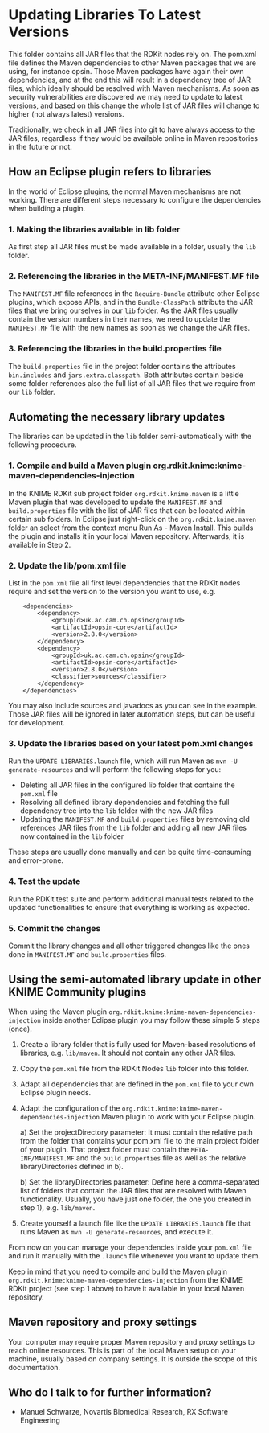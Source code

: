 # Updating Libraries To Latest Versions

This folder contains all JAR files that the RDKit nodes rely on. The pom.xml file defines the
Maven dependencies to other Maven packages that we are using, for instance opsin. 
Those Maven packages have again their own dependencies, and at the end this will result in a
dependency tree of JAR files, which ideally should be resolved with Maven mechanisms. 
As soon as security vulnerabilities are discovered we may need to update to latest versions,
and based on this change the whole list of JAR files will change to higher (not always latest) versions.

Traditionally, we check in all JAR files into git to have always access to the JAR files, regardless
if they would be available online in Maven repositories in the future or not.

## How an Eclipse plugin refers to libraries ##

In the world of Eclipse plugins, the normal Maven mechanisms are not working. There are different
steps necessary to configure the dependencies when building a plugin. 

### 1. Making the libraries available in lib folder ###

As first step all JAR files must be made available in a folder, usually the `lib` folder.

### 2. Referencing the libraries in the META-INF/MANIFEST.MF file ###

The `MANIFEST.MF` file references in the `Require-Bundle` attribute other Eclipse plugins, 
which expose APIs, and in the `Bundle-ClassPath` attribute the JAR files that we bring ourselves
in our `lib` folder. As the JAR files usually contain the version numbers in their names,
we need to update the `MANIFEST.MF` file with the new names as soon as we change the JAR files.

### 3. Referencing the libraries in the build.properties file ###

The `build.properties` file in the project folder contains the attributes `bin.includes` and 
`jars.extra.classpath`. Both attributes contain beside some folder references also the full
list of all JAR files that we require from our `lib` folder.

## Automating the necessary library updates ##

The libraries can be updated in the `lib` folder semi-automatically with the following procedure.

### 1. Compile and build a Maven plugin org.rdkit.knime:knime-maven-dependencies-injection ###

In the KNIME RDKit sub project folder `org.rdkit.knime.maven` is a little Maven plugin that was
developed to update the `MANIFEST.MF` and `build.properties` file with the list of JAR files that
can be located within certain sub folders. In Eclipse just right-click on the `org.rdkit.knime.maven` folder
an select from the context menu Run As - Maven Install. This builds the plugin and installs it 
in your local Maven repository. Afterwards, it is available in Step 2.

### 2. Update the lib/pom.xml file ###

List in the `pom.xml` file all first level dependencies that the RDKit nodes require and set the version
to the version you want to use, e.g. 

```
	<dependencies>
		<dependency>
			<groupId>uk.ac.cam.ch.opsin</groupId>
			<artifactId>opsin-core</artifactId>
			<version>2.8.0</version>
		</dependency>
		<dependency>
			<groupId>uk.ac.cam.ch.opsin</groupId>
			<artifactId>opsin-core</artifactId>
			<version>2.8.0</version>
			<classifier>sources</classifier>
		</dependency>
	</dependencies>
```

You may also include sources and javadocs as you can see in the example. Those JAR files will be ignored in later
automation steps, but can be useful for development.

### 3. Update the libraries based on your latest pom.xml changes ###

Run the `UPDATE LIBRARIES.launch` file, which will run Maven as 
`mvn -U generate-resources` and will perform the following steps for you:

* Deleting all JAR files in the configured lib folder that contains the `pom.xml` file
* Resolving all defined library dependencies and fetching the full dependency tree into the `lib` folder with the new JAR files
* Updating the `MANIFEST.MF` and `build.properties` files by removing old references JAR files from the `lib` folder and adding all 
	  new JAR files now contained in the `lib` folder 

These steps are usually done manually and can be quite time-consuming and error-prone. 

### 4. Test the update ###

Run the RDKit test suite and perform additional manual tests related to the updated functionalities to ensure 
that everything is working as expected.

### 5. Commit the changes ###

Commit the library changes and all other triggered changes like the ones done in `MANIFEST.MF` and `build.properties` files.

## Using the semi-automated library update in other KNIME Community plugins ##

When using the Maven plugin `org.rdkit.knime:knime-maven-dependencies-injection` inside another Eclipse plugin you
may follow these simple 5 steps (once). 

1. Create a library folder that is fully used for Maven-based resolutions of libraries, e.g. `lib/maven`. It should not contain any other JAR files.

2. Copy the `pom.xml` file from the RDKit Nodes `lib` folder into this folder.

3. Adapt all dependencies that are defined in the `pom.xml` file to your own Eclipse plugin needs.

4. Adapt the configuration of the `org.rdkit.knime:knime-maven-dependencies-injection` Maven plugin to work with your Eclipse plugin.

	a) Set the projectDirectory parameter: It must contain the relative path from the folder that contains your pom.xml file to the
	   main project folder of your plugin. That project folder must contain the `META-INF/MANIFEST.MF` and the `build.properties` file as
	   well as the relative libraryDirectories defined in b).

	b) Set the libraryDirectories parameter: Define here a comma-separated list of folders that contain the JAR files that are
	   resolved with Maven functionality. Usually, you have just one folder, the one you created in step 1), e.g. `lib/maven`.

5. Create yourself a launch file like the `UPDATE LIBRARIES.launch` file that runs Maven as `mvn -U generate-resources`, 
   and execute it. 

From now on you can manage your dependencies inside your `pom.xml` file and run it manually with the `.launch` file whenever you want to update them.

Keep in mind that you need to compile and build the Maven plugin `org.rdkit.knime:knime-maven-dependencies-injection`
from the KNIME RDKit project (see step 1 above) to have it available in your local Maven repository.

## Maven repository and proxy settings ##

Your computer may require proper Maven repository and proxy settings to reach online resources. This is part of the local Maven setup on your machine,
usually based on company settings. It is outside the scope of this documentation.

## Who do I talk to for further information? ##

* Manuel Schwarze, Novartis Biomedical Research, RX Software Engineering
